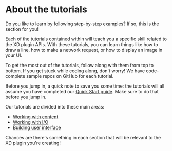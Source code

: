 # About the tutorials

Do you like to learn by following step-by-step examples? If so, this is the section for you!

Each of the tutorials contained within will teach you a specific skill related to the XD plugin APIs. With these tutorials, you can learn things like how to draw a line, how to make a network request, or how to display an image in your UI.

To get the most out of the tutorials, follow along with them from top to bottom. If you get stuck while coding along, don't worry! We have code-complete sample repos on GitHub for each tutorial.

Before you jump in, a quick note to save you some time: the tutorials will all assume you have completed our [Quick Start guide](/guides/quick-start-guide/README.md). Make sure to do that before you jump in.

Our tutorials are divided into these main areas:

- [Working with content](/guides/content-index.html)
- [Working with I/O](/guides/io-index.html)
- [Building user interface](/guides/ui-index.html)

Chances are there's something in each section that will be relevant to the XD plugin you're creating! 